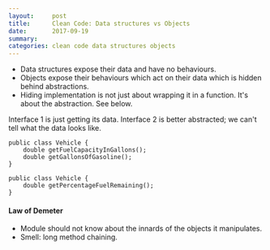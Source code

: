 ```yaml
---
layout:     post
title:      Clean Code: Data structures vs Objects
date:       2017-09-19
summary:    
categories: clean code data structures objects
---
```

* Data structures expose their data and have no behaviours.
* Objects expose their behaviours which act on their data which is hidden behind abstractions.
* Hiding implementation is not just about wrapping it in a function. It's about the abstraction. See below.


Interface 1 is just getting its data. Interface 2 is better abstracted; we can't tell what the data looks like.
```
public class Vehicle {
	double getFuelCapacityInGallons();
	double getGallonsOfGasoline();
}
```
```
public class Vehicle {
	double getPercentageFuelRemaining();
}
```

#### Law of Demeter
* Module should not know about the innards of the objects it manipulates.
* Smell: long method chaining.
